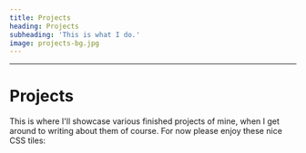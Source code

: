 ```yaml
---
title: Projects
heading: Projects
subheading: 'This is what I do.'
image: projects-bg.jpg
---
```


---

# Projects

This is where I'll showcase various finished projects of mine, when I get around to writing about them of course. For now please enjoy these nice CSS tiles: